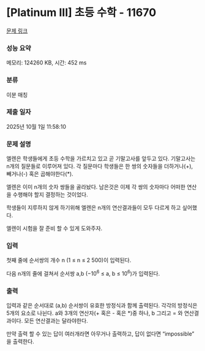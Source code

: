 # [Platinum III] 초등 수학 - 11670 

[문제 링크](https://www.acmicpc.net/problem/11670) 

### 성능 요약

메모리: 124260 KB, 시간: 452 ms

### 분류

이분 매칭

### 제출 일자

2025년 10월 1일 11:58:10

### 문제 설명

<p>엘렌은 학생들에게 초등 수학을 가르치고 있고 곧 기말고사를 앞두고 있다. 기말고사는 n개의 질문들로 이루어져 있다. 각 질문마다 학생들은 한 쌍의 숫자들을 더하거나(+), 빼거나(-) 혹은 곱해야한다(*).</p>

<p>엘렌은 이미 n개의 숫자 쌍들을 골라놨다. 남은것은 이제 각 쌍의 숫자마다 어떠한 연산을 수행해야 할지 결정하는 것이었다.</p>

<p>학생들이 지루하지 않게 하기위해 엘렌은 n개의 연산결과들이 모두 다르게 하고 싶어했다.</p>

<p>엘렌이 시험을 잘 준비 할 수 있게 도와주자.</p>

### 입력 

 <p>첫째 줄에 순서쌍의 개수 n (1 ≤ n ≤ 2 500)이 입력된다.</p>

<p>다음 n개의 줄에 걸쳐서 순서쌍 a,b (−10<sup>6</sup> ≤ a, b ≤ 10<sup>6</sup>)가 입력된다.</p>

### 출력 

 <p>입력과 같은 순서대로 (a,b) 순서쌍이 유효한 방정식과 함께 출력된다. 각각의 방정식은 5개의 요소로 나뉜다. a와 3개의 연산자(+ 혹은 - 혹은  *)중 하나, b 그리고 = 와 연산결과이다. 모든 연산결과는 달라야한다.</p>

<p>만약 출력 할 수 있는 답이 여러개라면 아무거나 출력하고, 답이 없다면 “impossible” 을 출력한다.</p>


